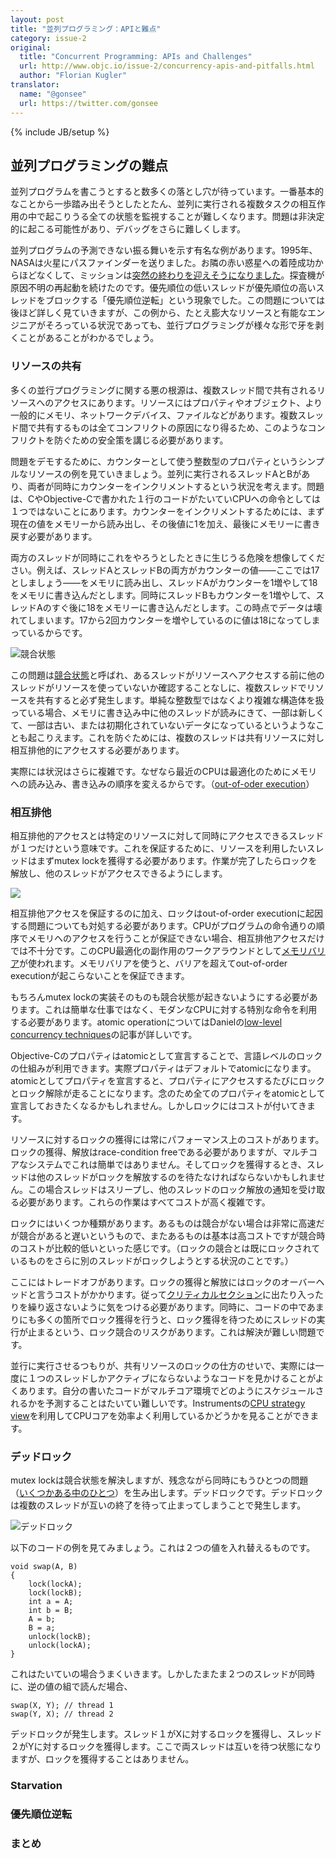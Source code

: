 ```yaml
---
layout: post
title: "並列プログラミング：APIと難点"
category: issue-2
original:
  title: "Concurrent Programming: APIs and Challenges"
  url: http://www.objc.io/issue-2/concurrency-apis-and-pitfalls.html
  author: "Florian Kugler"
translator:
  name: "@gonsee"
  url: https://twitter.com/gonsee
---
```

{% include JB/setup %}

## 並列プログラミングの難点

並列プログラムを書こうとすると数多くの落とし穴が待っています。一番基本的なことから一歩踏み出そうとしたとたん、並列に実行される複数タスクの相互作用の中で起こりうる全ての状態を監視することが難しくなります。問題は非決定的に起こる可能性があり、デバッグをさらに難しくします。

並列プログラムの予測できない振る舞いを示す有名な例があります。1995年、NASAは火星にパスファインダーを送りました。お隣の赤い惑星への着陸成功からほどなくして、ミッションは[突然の終わりを迎えそうになりました](http://research.microsoft.com/en-us/um/people/mbj/Mars_Pathfinder/Mars_Pathfinder.html)。探査機が原因不明の再起動を続けたのです。優先順位の低いスレッドが優先順位の高いスレッドをブロックする「優先順位逆転」という現象でした。この問題については後ほど詳しく見ていきますが、この例から、たとえ膨大なリソースと有能なエンジニアがそろっている状況であっても、並行プログラミングが様々な形で牙を剥くことがあることがわかるでしょう。

### リソースの共有

多くの並行プログラミングに関する悪の根源は、複数スレッド間で共有されるリソースへのアクセスにあります。リソースにはプロパティやオブジェクト、より一般的にメモリ、ネットワークデバイス、ファイルなどがあります。複数スレッド間で共有するものは全てコンフリクトの原因になり得るため、このようなコンフリクトを防ぐための安全策を講じる必要があります。

問題をデモするために、カウンターとして使う整数型のプロパティというシンプルなリソースの例を見ていきましょう。並列に実行されるスレッドAとBがあり、両者が同時にカウンターをインクリメントするという状況を考えます。問題は、CやObjective-Cで書かれた１行のコードがたいていCPUへの命令としては１つではないことにあります。カウンターをインクリメントするためには、まず現在の値をメモリーから読み出し、その後値に1を加え、最後にメモリーに書き戻す必要があります。

両方のスレッドが同時にこれをやろうとしたときに生じうる危険を想像してください。例えば、スレッドAとスレッドBの両方がカウンターの値——ここでは17としましょう——をメモリに読み出し、スレッドAがカウンターを1増やして18をメモリに書き込んだとします。同時にスレッドBもカウンターを1増やして、スレッドAのすぐ後に18をメモリーに書き込んだとします。この時点でデータは壊れてしまいます。17から2回カウンターを増やしているのに値は18になってしまっているからです。

![競合状態](http://www.objc.io/images/issue-2/race-condition@2x.png)

この問題は[競合状態](http://ja.wikipedia.org/wiki/競合状態)と呼ばれ、あるスレッドがリソースへアクセスする前に他のスレッドがリソースを使っていないか確認することなしに、複数スレッドでリソースを共有すると必ず発生します。単純な整数型ではなくより複雑な構造体を扱っている場合、メモリに書き込み中に他のスレッドが読みにきて、一部は新しくて、一部は古い、または初期化されていないデータになっているというようなことも起こりえます。これを防ぐためには、複数のスレッドは共有リソースに対し相互排他的にアクセスする必要があります。

実際には状況はさらに複雑です。なぜなら最近のCPUは最適化のためにメモリへの読み込み、書き込みの順序を変えるからです。（[out-of-oder execution](http://ja.wikipedia.org/wiki/アウト・オブ・オーダー実行)）

### 相互排他

相互排他的アクセスとは特定のリソースに対して同時にアクセスできるスレッドが１つだけという意味です。これを保証するために、リソースを利用したいスレッドはまずmutex lockを獲得する必要があります。作業が完了したらロックを解放し、他のスレッドがアクセスできるようにします。

![](http://www.objc.io/images/issue-2/locking@2x.png)

相互排他アクセスを保証するのに加え、ロックはout-of-order executionに起因する問題についても対処する必要があります。CPUがプログラムの命令通りの順序でメモリへのアクセスを行うことが保証できない場合、相互排他アクセスだけでは不十分です。このCPU最適化の副作用のワークアラウンドとして[メモリバリア](http://en.wikipedia.org/wiki/Memory_barrier)が使われます。メモリバリアを使うと、バリアを超えてout-of-order executionが起こらないことを保証できます。

もちろんmutex lockの実装そのものも競合状態が起きないようにする必要があります。これは簡単な仕事ではなく、モダンなCPUに対する特別な命令を利用する必要があります。atomic operationについてはDanielの[low-level concurrency techniques](http://www.objc.io/issue-2/low-level-concurrency-apis.html)の記事が詳しいです。

Objective-Cのプロパティはatomicとして宣言することで、言語レベルのロックの仕組みが利用できます。実際プロパティはデフォルトでatomicになります。atomicとしてプロパティを宣言すると、プロパティにアクセスするたびにロックとロック解除が走ることになります。念のため全てのプロパティをatomicとして宣言しておきたくなるかもしれません。しかしロックにはコストが付いてきます。

リソースに対するロックの獲得には常にパフォーマンス上のコストがあります。ロックの獲得、解放はrace-condition freeである必要がありますが、マルチコアなシステムでこれは簡単ではありません。そしてロックを獲得するとき、スレッドは他のスレッドがロックを解放するのを待たなければならないかもしれません。この場合スレッドはスリープし、他のスレッドのロック解放の通知を受け取る必要があります。これらの作業はすべてコストが高く複雑です。

ロックにはいくつか種類があります。あるものは競合がない場合は非常に高速だが競合があると遅いというもので、またあるものは基本は高コストですが競合時のコストが比較的低いといった感じです。（ロックの競合とは既にロックされているものをさらに別のスレッドがロックしようとする状況のことです。）

ここにはトレードオフがあります。ロックの獲得と解放にはロックのオーバーヘッドと言うコストがかかります。従って[クリティカルセクション](http://ja.wikipedia.org/wiki/クリティカルセクション)に出たり入ったりを繰り返さないように気をつける必要があります。同時に、コードの中であまりにも多くの箇所でロック獲得を行うと、ロック獲得を待つためにスレッドの実行が止まるという、ロック競合のリスクがあります。これは解決が難しい問題です。

並行に実行させるつもりが、共有リソースのロックの仕方のせいで、実際には一度に１つのスレッドしかアクティブにならないようなコードを見かけることがよくあります。自分の書いたコードがマルチコア環境でどのようにスケジュールされるかを予測することはたいてい難しいです。Instrumentsの[CPU strategy view](http://developer.apple.com/library/mac/#documentation/DeveloperTools/Conceptual/InstrumentsUserGuide/AnalysingCPUUsageinYourOSXApp/AnalysingCPUUsageinYourOSXApp.html)を利用してCPUコアを効率よく利用しているかどうかを見ることができます。

### デッドロック

mutex lockは競合状態を解決しますが、残念ながら同時にもうひとつの問題（[いくつかある中のひとつ](http://en.wikipedia.org/wiki/Lock_%28computer_science%29#The_problems_with_locks)）を生み出します。デッドロックです。デッドロックは複数のスレッドが互いの終了を待って止まってしまうことで発生します。

![デッドロック](http://www.objc.io/images/issue-2/dead-lock@2x.png)

以下のコードの例を見てみましょう。これは２つの値を入れ替えるものです。

```objc
void swap(A, B)
{
    lock(lockA);
    lock(lockB);
    int a = A;
    int b = B;
    A = b;
    B = a;
    unlock(lockB);
    unlock(lockA);
}
```

これはたいていの場合うまくいきます。しかしたまたま２つのスレッドが同時に、逆の値の組で読んだ場合、

```objc
swap(X, Y); // thread 1
swap(Y, X); // thread 2
```

デッドロックが発生します。スレッド１がXに対するロックを獲得し、スレッド２がYに対するロックを獲得します。ここで両スレッドは互いを待つ状態になりますが、ロックを獲得することはありません。



### Starvation

### 優先順位逆転

### まとめ
